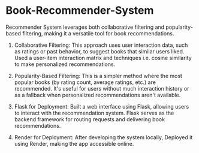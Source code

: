 # Book-Recommender-System
Recommender System leverages both collaborative filtering and popularity-based filtering, making it a versatile tool for book recommendations.

1. Collaborative Filtering:
This approach uses user interaction data, such as ratings or past behavior, to suggest books that similar users liked. Used a user-item interaction matrix and techniques i.e. cosine similarity  to make personalized recommendations.

2. Popularity-Based Filtering:
This is a simpler method where the most popular books (by rating count, average ratings, etc.) are recommended. It's useful for users without much interaction history or as a fallback when personalized recommendations aren't available.

3. Flask for Deployment:
   Built a web interface using Flask, allowing users to interact with the recommendation system. Flask serves as the backend framework for routing requests and delivering book recommendations.

4. Render for Deployment:
After developing the system locally, Deployed it using Render, making the app accessible online.
